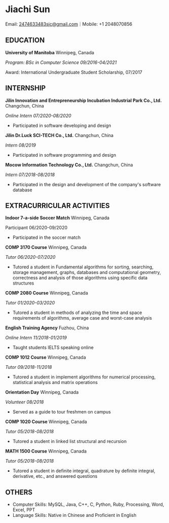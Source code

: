 # **Jiachi Sun**

Email: 2474633483sjc@gmail.com｜Mobile: +1 2048070856

## **EDUCATION**

**University of Manitoba** Winnipeg, Canada

_Program: BSc in Computer Science 09/2016-04/2021_

Award: International Undergraduate Student Scholarship, 07/2017

## **INTERNSHIP**

**Jilin Innovation and Entrepreneurship Incubation Industrial Park Co., Ltd.** Changchun, China

_Online Intern 07/2020-08/2020_

- Participated in software developing and design

**Jilin Dr.Luck SCI-TECH Co., Ltd.** Changchun, China

_Intern 08/2019_

- Participated in software programming and design

**Mocow Information Technology Co., Ltd.** Changchun, China

_Intern 07/2018-08/2018_

- Participated in the design and development of the company&#39;s software database

## **EXTRACURRICULAR ACTIVITIES**

**Indoor 7-a-side Soccer Match** Winnipeg, Canada

Participant 06/2020-09/2020

- Participated in the soccer match

**COMP 3170 Course** Winnipeg, Canada

_Tutor 06/2020-07/2020_

- Tutored a student in Fundamental algorithms for sorting, searching, storage management, graphs, databases and computational geometry, correctness and analysis of those algorithms using specific data structures

**COMP 2080 Course** Winnipeg, Canada

_Tutor 01/2020-03/2020_

- Tutored a student in methods of analyzing the time and space requirements of algorithms, average case and worst-case analysis

**English Training Agency** Fuzhou, China

_Online Intern 11/2018-01/2019_

- Taught students IELTS speaking online


**COMP 1012 Course** Winnipeg, Canada

_Tutor 09/2018-11/2018_

- Tutored a student in implement algorithms for numerical processing, statistical analysis and matrix operations

**Orientation Day** Winnipeg, Canada

_Volunteer 08/2018_

- Served as a guide to tour freshmen on campus

**COMP 1020 Course** Winnipeg, Canada

_Tutor 05/2018-08/2018_

- Tutored a student in linked list structural and recursion

**MATH 1500 Course** Winnipeg, Canada

_Tutor 05/2018-08/2018_

- Tutored a student in definite integral, quadrature by definite integral, derivative, etc., and answered questions

## **OTHERS**

- Computer Skills: MySQL, Java, C++, C, Python, Ruby, Processing, Word, Excel, PPT
- Language Skills: Native in Chinese and Proficient in English
